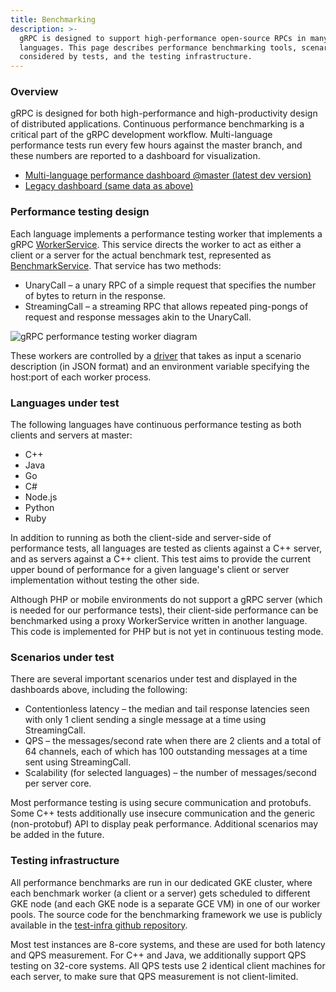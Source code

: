 ```yaml
---
title: Benchmarking
description: >-
  gRPC is designed to support high-performance open-source RPCs in many
  languages. This page describes performance benchmarking tools, scenarios
  considered by tests, and the testing infrastructure.
---
```


### Overview

gRPC is designed for both high-performance and high-productivity design of
distributed applications. Continuous performance benchmarking is a critical part
of the gRPC development workflow. Multi-language performance tests run every few
hours against the master branch, and these numbers are reported to a dashboard
for visualization.

- [Multi-language performance dashboard @master (latest dev version)](https://grafana-dot-grpc-testing.appspot.com/)
- [Legacy dashboard (same data as above)](https://performance-dot-grpc-testing.appspot.com/explore?dashboard=5180705743044608)

### Performance testing design

Each language implements a performance testing worker that implements a gRPC
[WorkerService](https://github.com/grpc/grpc/blob/master/src/proto/grpc/testing/worker_service.proto).
This service directs the worker to act as either a client or a server for the
actual benchmark test, represented as
[BenchmarkService](https://github.com/grpc/grpc/blob/master/src/proto/grpc/testing/benchmark_service.proto).
That service has two methods:

- UnaryCall – a unary RPC of a simple request that specifies the number of bytes
  to return in the response.
- StreamingCall – a streaming RPC that allows repeated ping-pongs of request and
  response messages akin to the UnaryCall.

![gRPC performance testing worker diagram](/img/testing_framework.png)

These workers are controlled by a
[driver](https://github.com/grpc/grpc/blob/master/test/cpp/qps/qps_json_driver.cc)
that takes as input a scenario description (in JSON format) and an environment
variable specifying the host:port of each worker process.

### Languages under test

The following languages have continuous performance testing as both clients and
servers at master:

- C++
- Java
- Go
- C#
- Node.js
- Python
- Ruby

In addition to running as both the client-side and server-side of performance
tests, all languages are tested as clients against a C++ server, and as servers
against a C++ client. This test aims to provide the current upper bound of
performance for a given language's client or server implementation without
testing the other side.

Although PHP or mobile environments do not support a gRPC server (which is
needed for our performance tests), their client-side performance can be
benchmarked using a proxy WorkerService written in another language. This code
is implemented for PHP but is not yet in continuous testing mode.

### Scenarios under test

There are several important scenarios under test and displayed in the dashboards
above, including the following:

- Contentionless latency – the median and tail response latencies seen with only
  1 client sending a single message at a time using StreamingCall.
- QPS – the messages/second rate when there are 2 clients and a total of 64
  channels, each of which has 100 outstanding messages at a time sent using
  StreamingCall.
- Scalability (for selected languages) – the number of messages/second per
  server core.

Most performance testing is using secure communication and protobufs. Some C++
tests additionally use insecure communication and the generic (non-protobuf) API
to display peak performance. Additional scenarios may be added in the future.

### Testing infrastructure

All performance benchmarks are run in our dedicated GKE cluster, where each
benchmark worker (a client or a server) gets scheduled to different GKE node
(and each GKE node is a separate GCE VM) in one of our worker pools. The source
code for the benchmarking framework we use is publicly available in the
[test-infra github repository](https://github.com/grpc/test-infra).

Most test instances are 8-core systems, and these are used for both latency and
QPS measurement. For C++ and Java, we additionally support QPS testing on
32-core systems. All QPS tests use 2 identical client machines for each server,
to make sure that QPS measurement is not client-limited.
